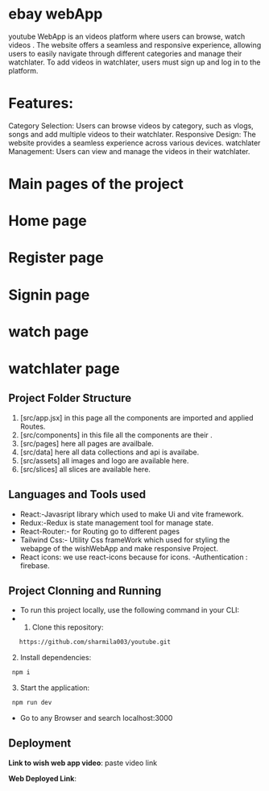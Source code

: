# **ebay webApp**
  youtube WebApp is an videos platform where users can browse,  watch videos . The website offers a seamless and responsive  experience, allowing users to easily navigate through different  categories and manage their watchlater. To add videos in watchlater, users must sign up and log in to the platform.

# Features:

Category Selection: Users can browse videos by category, such as vlogs, songs and add multiple videos to their watchlater.
Responsive Design: The website provides a seamless experience across various devices.
watchlater Management: Users can view and manage the videos in their  watchlater.

# Main pages of the project
#  Home page 

#  Register page 

#  Signin page

#  watch page

#  watchlater page




## **Project Folder Structure**
1. [src/app.jsx]  in this page all the components are imported and applied Routes.
3. [src/components]  in this file all the components are their .
4. [src/pages] here all pages are availbale.
5. [src/data] here all data collections  and  api  is availabe.
6. [src/assets] all images and logo are available here.
7. [src/slices] all slices are available here.


## **Languages and Tools used**
  - React:-Javasript library which used to make Ui  and   vite  framework.
  - Redux:-Redux is state management tool for manage state.
  - React-Router:- for Routing go to different pages
  - Tailwind Css:- Utility Css frameWork which used for styling the webapge of the wishWebApp and make responsive Project.
  - React icons: we use react-icons because for icons.
  -Authentication : firebase.  


## **Project Clonning and Running**
- To run this project locally, use the following command in your CLI:
- 1. Clone this repository: 

```bash
   https://github.com/sharmila003/youtube.git
```

2. Install dependencies:

```bash
 npm i
```

3. Start the application:

```bash
 npm run dev
```
- Go to any Browser and search localhost:3000

## **Deployment**

**Link to wish web app video**: paste video link

**Web Deployed Link**:  


